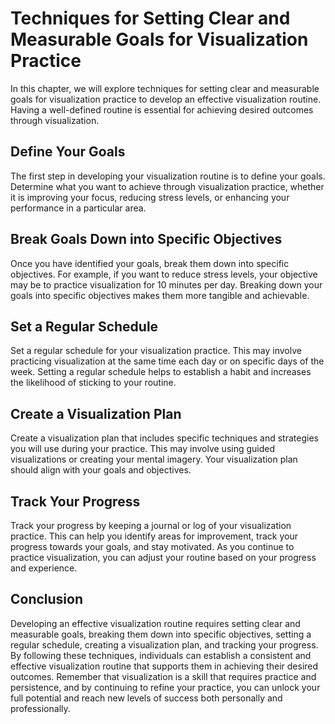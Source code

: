 Techniques for Setting Clear and Measurable Goals for Visualization Practice
======================================================================================================================================

In this chapter, we will explore techniques for setting clear and measurable goals for visualization practice to develop an effective visualization routine. Having a well-defined routine is essential for achieving desired outcomes through visualization.

Define Your Goals
-----------------

The first step in developing your visualization routine is to define your goals. Determine what you want to achieve through visualization practice, whether it is improving your focus, reducing stress levels, or enhancing your performance in a particular area.

Break Goals Down into Specific Objectives
-----------------------------------------

Once you have identified your goals, break them down into specific objectives. For example, if you want to reduce stress levels, your objective may be to practice visualization for 10 minutes per day. Breaking down your goals into specific objectives makes them more tangible and achievable.

Set a Regular Schedule
----------------------

Set a regular schedule for your visualization practice. This may involve practicing visualization at the same time each day or on specific days of the week. Setting a regular schedule helps to establish a habit and increases the likelihood of sticking to your routine.

Create a Visualization Plan
---------------------------

Create a visualization plan that includes specific techniques and strategies you will use during your practice. This may involve using guided visualizations or creating your mental imagery. Your visualization plan should align with your goals and objectives.

Track Your Progress
-------------------

Track your progress by keeping a journal or log of your visualization practice. This can help you identify areas for improvement, track your progress towards your goals, and stay motivated. As you continue to practice visualization, you can adjust your routine based on your progress and experience.

Conclusion
----------

Developing an effective visualization routine requires setting clear and measurable goals, breaking them down into specific objectives, setting a regular schedule, creating a visualization plan, and tracking your progress. By following these techniques, individuals can establish a consistent and effective visualization routine that supports them in achieving their desired outcomes. Remember that visualization is a skill that requires practice and persistence, and by continuing to refine your practice, you can unlock your full potential and reach new levels of success both personally and professionally.
